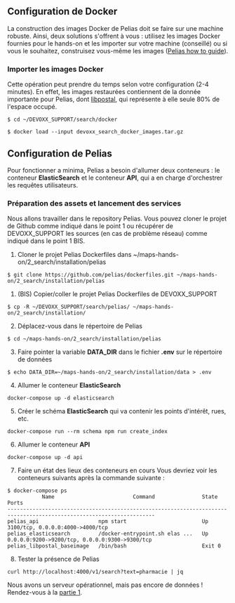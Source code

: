 ## Configuration de Docker
La construction des images Docker de Pelias doit se faire sur une machine robuste. Ainsi, deux solutions s'offrent à vous : utilisez les images Docker fournies pour le hands-on et les importer sur votre machine (conseillé) ou si vous le souhaitez, construisez vous-même les images ([Pelias how to guide](https://pelias.io/install.html)).

### Importer les images Docker
Cette opération peut prendre du temps selon votre configuration (2-4 minutes). En effet, les images restaurées contiennent de la donnée importante pour Pelias, dont [libpostal](https://github.com/openvenues/libpostal), qui représente à elle seule 80% de l'espace occupé.
```shell
$ cd ~/DEVOXX_SUPPORT/search/docker

$ docker load --input devoxx_search_docker_images.tar.gz
```

## Configuration de Pelias
Pour fonctionner a minima, Pelias a besoin d'allumer deux conteneurs : le conteneur __ElasticSearch__ et le conteneur __API__, qui a en charge d'orchestrer les requêtes utilisateurs.

### Préparation des assets et lancement des services
Nous allons travailler dans le repository Pelias. Vous pouvez cloner le projet de Github comme indiqué dans le point 1 ou récupérer de DEVOXX_SUPPORT les sources (en cas de problème réseau) comme indiqué dans le point 1 BIS.

1. Cloner le projet Pelias Dockerfiles dans ~/maps-hands-on/2_search/installation/pelias
```shell
$ git clone https://github.com/pelias/dockerfiles.git ~/maps-hands-on/2_search/installation/pelias
```
1. (BIS) Copier/coller le projet Pelias Dockerfiles de DEVOXX_SUPPORT
```shell
$ cp -R ~/DEVOXX_SUPPORT/search/pelias/ ~/maps-hands-on/2_search/installation/
```
2. Déplacez-vous dans le répertoire de Pelias
```shell
$ cd ~/maps-hands-on/2_search/installation/pelias
```
3. Faire pointer la variable __DATA_DIR__ dans le fichier __.env__ sur le répertoire de données
```shell
$ echo DATA_DIR=~/maps-hands-on/2_search/installation/data > .env
```
4. Allumer le conteneur __ElasticSearch__
```shell
docker-compose up -d elasticsearch
```
5. Créer le schéma __ElasticSearch__ qui va contenir les points d'intérêt, rues, etc.
```shell
docker-compose run --rm schema npm run create_index
```
6. Allumer le conteneur __API__
```shell
docker-compose up -d api
```
7. Faire un état des lieux des conteneurs en cours
Vous devriez voir les conteneurs suivants après la commande suivante :
```shell
$ docker-compose ps
           Name                         Command               State                        Ports                     
---------------------------------------------------------------------------------------------------------------------
pelias_api                   npm start                        Up       3100/tcp, 0.0.0.0:4000->4000/tcp              
pelias_elasticsearch         /docker-entrypoint.sh elas ...   Up       0.0.0.0:9200->9200/tcp, 0.0.0.0:9300->9300/tcp
pelias_libpostal_baseimage   /bin/bash                        Exit 0                                                 
```
8. Tester la présence de Pelias
```shell
curl http://localhost:4000/v1/search?text=pharmacie | jq
```
Nous avons un serveur opérationnel, mais pas encore de données ! Rendez-vous à la [partie 1](../part1).